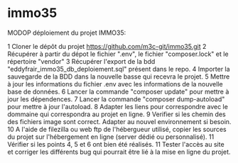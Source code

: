 # immo35
MODOP déploiement du projet IMMO35:

1 Cloner le dépôt du projet https://github.com/m3c-git/immo35.git <!-- Demander le droits d'accès au repo avant, si besoin -->
2 Récupérer à partir du dépot le fichier ".env", le fichier "composer.lock" et le répertoire "vendor"
3 Récupérer l'export de la bdd "eddyfrair_immo35_db_deploiement.sql" présent dans le repo.
4 Importer la sauvegarde de la BDD dans la nouvelle basse qui recevra le projet.
5 Mettre à jour les informations du fichier .env avec les informations de la nouvelle base de données.
6 Lancer la commande "composer update" pour mettre à jour les dépendences.
7 Lancer la commande "composer dump-autoload" pour mettre à jour l'autoload.
8 Adapter les liens pour correspondre avec le dommaine qui correspondra au projet en ligne.
9 Verifier si les chemin des des fichiers image sont correct. Adapter au nouvel environnement si besoin. 
10 A l'aide de filezilla ou web ftp de l'hébergueur utilisé, copier les sources du projet sur l'hébergement en ligne (server dédié ou personnalisé).
11 Vérifier si les points 4, 5 et 6 ont bien été réalisés.
11 Tester l'accès au site et corriger les différents bug qui pourrait être lié à la mise en ligne du projet.
